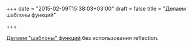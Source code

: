 +++
date = "2015-02-09T15:38:03+03:00"
draft = false
title = "Делаем шаблоны функций"

+++

<p><a href="https://medium.com/@motemen/achieving-type-generic-functions-in-go-without-using-reflections-40bc06111970">Делаем &quot;шаблоны&quot; функций</a> без использования reflection.</p>

